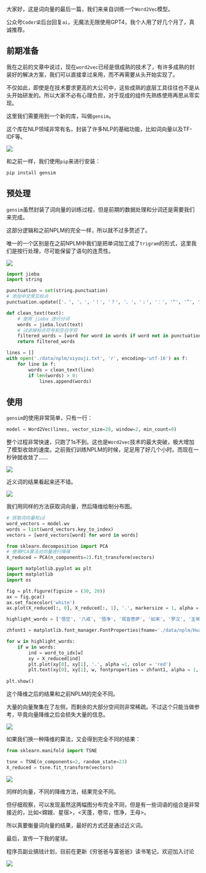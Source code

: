 大家好，这是词向量的最后一篇，我们来亲自训练一个`Word2Vec`模型。



公众号`Coder梁`后台回复`ai`，无魔法无限使用GPT4，我个人用了好几个月了，真诚推荐。



## 前期准备



我在之前的文章中说过，现在`word2vec`已经是很成熟的技术了，有许多成熟的封装好的解决方案，我们可以直接拿过来用，而不再需要从头开始实现了。



不仅如此，即使是在技术要求更高的大公司中，这些成熟的底层工具往往也不是从头开始研发的。所以大家不必有心理负担，对于现成的组件先熟练使用再思从零实现。



这里我们需要用到一个新的库，叫做`gensim`。



这个库在NLP领域非常有名，封装了许多NLP的基础功能，比如词向量以及TF-IDF等。



![](https://moutsea-blog.oss-cn-hangzhou.aliyuncs.com/image-20240603203641266.png)



和之前一样，我们使用`pip`来进行安装：



```bash
pip install gensim
```



## 预处理



`gensim`虽然封装了词向量的训练过程，但是前期的数据处理和分词还是需要我们来完成。



这部分逻辑和之前NPLM的完全一样，所以就不过多赘述了。



唯一的一个区别是在之前NPLM中我们是把单词加工成了`trigram`的形式，这里我们是按行处理，尽可能保留了语句的连贯性。



![](https://moutsea-blog.oss-cn-hangzhou.aliyuncs.com/image-20240603204601131.png)



```python
import jieba
import string

punctuation = set(string.punctuation)
# 添加中文常见标点
punctuation.update(['，', '。', '！', '？', '、', '；', '：', '“', '”', '‘', '’', '（', '）', '《', '》', '……', '—', '\u3000'])

def clean_text(text):
    # 使用 jieba 进行分词
    words = jieba.lcut(text)
    # 过滤掉标点符号和空白字符
    filtered_words = [word for word in words if word not in punctuation and not word.isspace()]
    return filtered_words

lines = []
with open('./data/nplm/xiyouji.txt', 'r', encoding='utf-16') as f:
    for line in f:
        words = clean_text(line)
        if len(words) > 0:
            lines.append(words)
```



## 使用



`gensim`的使用非常简单，只有一行：



```python
model = Word2Vec(lines, vector_size=20, window=2, min_count=0)
```



整个过程非常快速，只跑了1s不到。这也是`Word2vec`技术的最大突破，极大增加了模型收敛的速度。之前我们训练NPLM的时候，足足用了好几个小时。而现在一秒钟就收敛了……



![](https://moutsea-blog.oss-cn-hangzhou.aliyuncs.com/image-20240603204723586.png)



近义词的结果看起来还不错。



![](https://moutsea-blog.oss-cn-hangzhou.aliyuncs.com/image-20240603205509275.png)



我们用同样的方法获取词向量，然后降维绘制分布图。



```python
# 获取词向量和id
word_vectors = model.wv
words = list(word_vectors.key_to_index)
vectors = [word_vectors[word] for word in words]
```



```python
from sklearn.decomposition import PCA
# 使用PCA算法对向量进行降维
X_reduced = PCA(n_components=2).fit_transform(vectors)
```



```python
import matplotlib.pyplot as plt
import matplotlib
import os

fig = plt.figure(figsize = (30, 20))
ax = fig.gca()
ax.set_facecolor('white')
ax.plot(X_reduced[:, 0], X_reduced[:, 1], '.', markersize = 1, alpha = 0.4, color = 'black')

highlight_words = ['悟空', '八戒', '悟净', '观音菩萨', '如来', '罗汉', '玉帝', '大圣','唐三藏', '和尚', '道人', '星君', '青牛', '王母', '神通', '星宿', '菩萨', '妖怪', '嫦娥', '天蓬', '卷帘']

zhfont1 = matplotlib.font_manager.FontProperties(fname='./data/nplm/HuaWenFangSong-1.ttf', size=22)

for w in highlight_words:
    if w in words:
        ind = word_to_idx[w]
        xy = X_reduced[ind]
        plt.plot(xy[0], xy[1], '.', alpha =1, color = 'red')
        plt.text(xy[0], xy[1], w, fontproperties = zhfont1, alpha = 1, color = 'black')
        
plt.show()
```



这个降维之后的结果和之前NPLM的完全不同。



大量的向量聚集在了左侧，而剩余的大部分空间则非常稀疏。不过这个只能当做参考，毕竟向量降维之后会损失大量的信息。



![](https://moutsea-blog.oss-cn-hangzhou.aliyuncs.com/image-20240603205844575.png)



如果我们换一种降维的算法，又会得到完全不同的结果：



```python
from sklearn.manifold import TSNE

tsne = TSNE(n_components=2, random_state=23)
X_reduced = tsne.fit_transform(vectors)
```



![](https://moutsea-blog.oss-cn-hangzhou.aliyuncs.com/image-20240603210603506.png)



同样的向量，不同的降维方法，结果完全不同。



但仔细观察，可以发现虽然这两幅图分布完全不同，但是有一些词语的组合是非常接近的，比如<嫦娥、星宿>，<天蓬，卷帘，悟净，王母>。



所以真要衡量词向量的结果，最好的方式还是通过近义词。



最后，宣传一下我的星球。



程序员副业搞钱计划，目前在更新《穷爸爸与富爸爸》读书笔记，欢迎加入讨论



![](https://moutsea-blog.oss-cn-hangzhou.aliyuncs.com/%E6%98%9F%E7%90%83%E4%BC%98%E6%83%A0%E5%88%B8%20(8).png)
